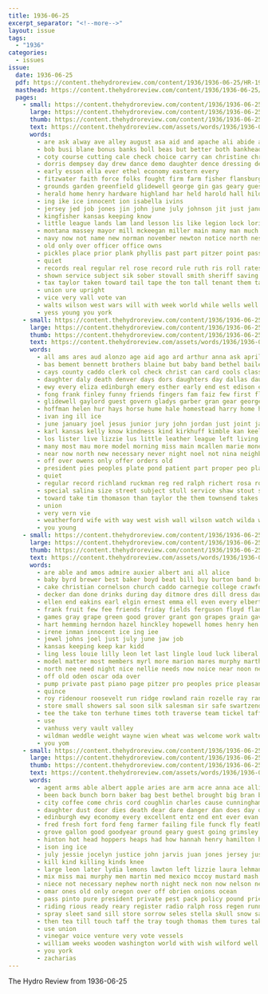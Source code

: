 ```yaml
---
title: 1936-06-25
excerpt_separator: "<!--more-->"
layout: issue
tags:
  - "1936"
categories:
  - issues
issue:
  date: 1936-06-25
  pdf: https://content.thehydroreview.com/content/1936/1936-06-25/HR-1936-06-25.pdf
  masthead: https://content.thehydroreview.com/content/1936/1936-06-25/masthead/HR-1936-06-25.jpg
  pages:
    - small: https://content.thehydroreview.com/content/1936/1936-06-25/small/HR-1936-06-25-01.jpg
      large: https://content.thehydroreview.com/content/1936/1936-06-25/large/HR-1936-06-25-01.jpg
      thumb: https://content.thehydroreview.com/content/1936/1936-06-25/thumbnails/HR-1936-06-25-01.jpg
      text: https://content.thehydroreview.com/assets/words/1936/1936-06-25/HR-1936-06-25-01.txt
      words:
        - are ask alway ave alley august asa aid and apache ali abide ann all adams alonzo angle ade able army amos age
        - bob busi blane bonus banks boll beas but better both bankhead binger beans billy box barber best blaine back browne boards bros betsy business bond bas battle board bill big born boone boucher boy brick been barts bank
        - coty course cutting cale check choice carry can christine christian college call cases carnegie cream cousin court cad city collier came china cause case close carl car congress che cratic char cosner conception county coffee crimes come cost care church company common con carmen class chester caddo clerk
        - dorris dempsey day drew dance demo daughter dence dressing deputy dress down desire duty dollar davidson delay does dace deal due demand during duet doing days
        - early esson ella ever ethel economy eastern every
        - fitzwater faith force folks fought firm farm fisher flansburg for fight farmer fand from fon found favors friends fair first field fee full few forks flowers fear fine
        - grounds garden greenfield glidewell george gin gas geary guest grenade genevieve getting green garvey grad gun good goodfellow gave gil grade given grass
        - herald home henry hardware highland har held harold hall hildebrand hinton howells has hand head heard herndon handle hatfield him hazel hicks house honer had hearst hale health hope hutchinson hydro hamil howery hard harlin hern harris hays hales huss
        - ing ike ice innocent ion isabella ivins
        - jersey jed job jones jin john june july johnson jit just january
        - kingfisher kansas keeping know
        - little league lands lam land lesson lis like legion lock lorie longer list lora lahoma liberal last look law long leader luther lynn large leland lee larger lower later line leaders
        - montana massey mayor mill mckeegan miller main many man much moment miles mail mahaney more mary mai mies mills made minor members million must might mauk mains matter men mae monday means most mediate manner
        - navy now not name new norman november newton notice north ness numbers nations never
        - old only over officer office owns
        - pickles place prior plank phyllis past part pitzer point pass profit person park people per pete pick par pos promise pines prom pleasure persons philip penn pleas present poor pratt petty public plant piano pully plan proper
        - quiet
        - records real regular rel rose record rule ruth ris roll rates rex red ready riggs roots race renew
        - shown service subject sik sober stovall smith sheriff saving second salad store style slight sergeant session spies side save speaker schol song sister say standing speak school solo special stains states stills saw state saturday street self senator sunday stand sutton such size seen show soul ser see speaks sides soon sing son station standard
        - tax taylor taken toward tail tape the ton tall tenant them take tine talk thing times teter tap treas then tor tory than tonga till truly
        - union ure upright
        - vice very vall vote van
        - walts wilson west wars will with week world while wells well waller war white win went wish williams wat welfare worthy was weeks work way wil ware weekly
        - yess young you york
    - small: https://content.thehydroreview.com/content/1936/1936-06-25/small/HR-1936-06-25-02.jpg
      large: https://content.thehydroreview.com/content/1936/1936-06-25/large/HR-1936-06-25-02.jpg
      thumb: https://content.thehydroreview.com/content/1936/1936-06-25/thumbnails/HR-1936-06-25-02.jpg
      text: https://content.thehydroreview.com/assets/words/1936/1936-06-25/HR-1936-06-25-02.txt
      words:
        - all ams ares aud alonzo age aid ago ard arthur anna ask april are alam and alva albert
        - bas bement bennett brothers blaine but baby band bethel bailey burgess bible buy bone bart boy bertha bassler both billington burr beasley blood binning butler bizzell bay badge brought born
        - cays county caddo clerk col check christ can card cools class cedar christian cooling come civil city cake court courage clarence clovis colo creek chair collins cody church cold car con
        - daughter daly death denver days dors daughters day dallas daugherty dom during drinks dry dougherty
        - ewy every eliza edinburgh emery esther early end est edison elmer entz ella elder enid ernest
        - fong frank finley funny friends fingers fam faiz few first flowers finger friday fields from field former full for friend felt farm fare fight faithful faster
        - glidewell gaylord guest govern gladys garber gran gear george gibson grew gen gave gilbert grant goodfellow going
        - hoffman helen hur hays horse hume hale homestead harry home hasty henke hand herman hurt hilda hour harvest had held husband homer her hanna hope hinton host hus honor homa hydro henry heger hildebrand him hardware has
        - ivan ing ill ice
        - june january joel jesus junior jury john jordan just joint jan
        - karl kansas kelly know kindness kind kirkhuff kimble kan keeling kidd
        - los lister live lizzie lus little leather league left living later large lucy list lover last lis lines life learn low like lave leo lehmann
        - many most mau more model morning miss main mcallen marie money marriage miles made must millen middle magic mcanally minister mexico merit merry miller much monday may man men
        - near now north new necessary never night noel not nina neighbors
        - off over owens only offer orders old
        - president pies peoples plate pond patient part proper peo place pastor price plank pitzer people plan present
        - quiet
        - regular record richland ruckman reg red ralph richert rosa room roy
        - special salina size street subject stull service shaw stout school sons sea scout sunday sale sermon still sir settler such shall state sister sell senator see short september side skull start stroud second savior seno show streets share smith son store
        - toward take tim thomason than taylor the them townsend takes taken thurs tex terveen thomas too texas ton
        - union
        - very vern vie
        - weatherford wife with way west wish wall wilson watch wilda was weeks well work wheat walk will worlds wayne week while wright war
        - you young
    - small: https://content.thehydroreview.com/content/1936/1936-06-25/small/HR-1936-06-25-03.jpg
      large: https://content.thehydroreview.com/content/1936/1936-06-25/large/HR-1936-06-25-03.jpg
      thumb: https://content.thehydroreview.com/content/1936/1936-06-25/thumbnails/HR-1936-06-25-03.jpg
      text: https://content.thehydroreview.com/assets/words/1936/1936-06-25/HR-1936-06-25-03.txt
      words:
        - are able and amos admire auxier albert ani all alice
        - baby byrd brewer best baker boyd beat bill buy burton band bring back beans bonus bull business blaine boy burns beck bristow bradley betty ben been but breeze brown bride
        - cake christian cornelson church caddo carnegie college crawford colony came call cope chester cousin court county close carl city crosswhite charlie cloninger cases cook cleo canning chance cream cecil come cattle can crail colts car company clinton child cool
        - decker dan done drinks during day ditmore dres dill dress daughter double daughters days date
        - ellen end eakins earl elgin ernest emma ell even every elbert ellwanger effie
        - frank fruit few fee friends friday fields ferguson floyd flansburg fell fair first fruits franklin fred for fire from fost fresh fight ford free
        - games gray grape green good grover grant gon grapes grain gave gher gibbs ganas given
        - hart hemming herndon hazel hinckley hopewell homes henry hen harmony hoppers hobart hands home holes haggard her harold hydro hale heard husband hamilton how hot horse him hearing hardware howell harding horn hiram hool hamil had harvest hard
        - irene inman innocent ice ing iee
        - jewel johns joel just july june jaw job
        - kansas keeping keep kar kidd
        - ling less louie lilly leon let last lingle loud luck liberal lunch lesson learned long lot large
        - model matter most members myrl more marion mares murphy martha many mcphearson monday mile milward marriage miller miss man much manning must mcneil moses
        - north nee need night nice nellie needs now noice near noon necessary news not new notice
        - off old oden oscar oda over
        - pump private past piano page pitzer pro peoples price pleasant peng pot pillow packard place pickles paul persons present pure pay per
        - quince
        - roy ridenour roosevelt run ridge rowland rain rozelle ray ran rent route roo ren rosser riding radio robbins ruth reach robertson ready ruckman
        - store small showers sal soon silk salesman sir safe swartzendruber slay side seed said see state second sieg sunday sale space speaker show sanders skull sylvester speech sanford station shower seems season service style stuff sharry stover seiberling son stanley sell saturday stange school smith sunda sister states sam stock she shorty
        - tee the take ton terhune times toth traverse team tickel taff triplett them then taylor thirsk
        - use
        - vanhuss very vault valley
        - wildman weddle weight wayne wien wheat was welcome work walter wells wey weather with wieland well watch williams went wears week will wyatt weatherford
        - you yom
    - small: https://content.thehydroreview.com/content/1936/1936-06-25/small/HR-1936-06-25-04.jpg
      large: https://content.thehydroreview.com/content/1936/1936-06-25/large/HR-1936-06-25-04.jpg
      thumb: https://content.thehydroreview.com/content/1936/1936-06-25/thumbnails/HR-1936-06-25-04.jpg
      text: https://content.thehydroreview.com/assets/words/1936/1936-06-25/HR-1936-06-25-04.txt
      words:
        - agent arms able albert apple aries are arm acre anna ace allie all and alo alamo adkins
        - been back bunch born baker bag best bethel brought big bran buy butter bald bacon but business baldwin bring brothers base below body bulk beane burl blow brandt beans both bennett brother binge boston
        - city coffee come chris cord coughlin charles cause cunningham county child cream cavnar cant che carnegie car cobb coupe colony coll came cay collins company church couch citizen case congress cooper chi
        - daughter dust door dies death dear dare danger dan does day deter dakota
        - edinburgh ewy economy every excellent entz end ent ever evan esther east evans evelyn ella
        - fred fresh fort ford feng farmer failing file funck fly feather fand fail flowers flor floyd for fea friends few fell fadenrecht froese from fancy forty friday fall fatal
        - grove gallon good goodyear ground geary guest going grimsley grew grimley george ghee grass
        - hinton hot head hoppers heaps had how hannah henry hamilton harvey him home herman has hop held her houston handle high hydro hopper hills husband hail hand handsome honey hodel hak husky
        - ison ing ice
        - july jessie jocelyn justice john jarvis juan jones jersey just jin june
        - kill kind killing kinds knee
        - large leon later lydia lemons lawton left lizzie laura lehman lard long let late lee lei low last losing lemke
        - mix miss mai murphy men martin med mexico mccoy mustard mash mate money must mile maggi made may most members merly millen morn mckay might man marical monday minor much morning miles mine moore
        - niece not necessary nephew north night neck non now nelson new near
        - omar ones old only oregon over off obrien onions ocean
        - pass pinto pure president private pest pack policy pound priest per point pall persons place pac paul present pounds pages ply paty
        - riding rious ready reary register radio ralph ross regen running rumble rain rate reason
        - spray sleet sand sill store sorrow seles stella skull snow salesman seen special saturday sell sergeant standing station son shamrock scott sleep six super see ser sloppy save seat said speed sunday size salt south stand state soon sow standard say severe spoon start she sugar selling states short
        - then tea till touch taff the tray tough thomas them tures take ted torn texas taylor teen terveen twist than thick tint taken
        - use union
        - vinegar voice venture very vote vessels
        - william weeks wooden washington world with wish wilford well worth west wife wheat will word weatherford way week worst while weather wait wash water welcome worlds white walter want why was
        - you york
        - zacharias
---
```


The Hydro Review from 1936-06-25

<!--more-->

